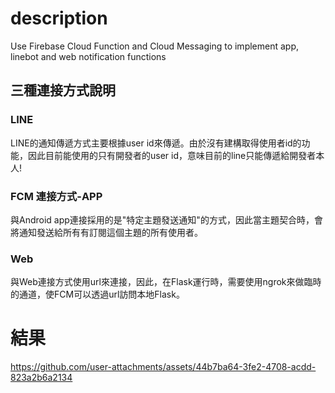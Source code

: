 # **description**
Use Firebase Cloud Function and Cloud Messaging to implement app, linebot and web notification functions

## 三種連接方式說明
### LINE
LINE的通知傳遞方式主要根據user id來傳遞。由於沒有建構取得使用者id的功能，因此目前能使用的只有開發者的user id，意味目前的line只能傳遞給開發者本人!

### FCM 連接方式-APP
與Android app連接採用的是"特定主題發送通知"的方式，因此當主題契合時，會將通知發送給所有有訂閱這個主題的所有使用者。

### Web
與Web連接方式使用url來連接，因此，在Flask運行時，需要使用ngrok來做臨時的通道，使FCM可以透過url訪問本地Flask。

# 結果

https://github.com/user-attachments/assets/44b7ba64-3fe2-4708-acdd-823a2b6a2134

